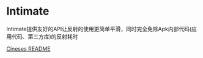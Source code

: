 # Intimate
Intimate提供友好的API让反射的使用更简单平滑，同时完全免除Apk内部代码(应用代码、第三方库)的反射耗时

[Cineses README](README_zh.md)